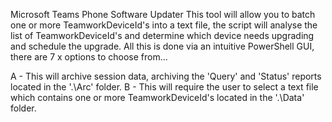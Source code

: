 Microsoft Teams Phone Software Updater
This tool will allow you to batch one or more TeamworkDeviceId's into a text file, the script
will analyse the list of TeamworkDeviceId's and determine which device needs upgrading and schedule the upgrade.
All this is done via an intuitive PowerShell GUI, there are 7 x options to choose from...

A - This will archive session data, archiving the 'Query' and 'Status' reports located in the '.\Arc' folder.
B - This will require the user to select a text file which contains one or more TeamworkDeviceId's located in the '.\Data' folder.




